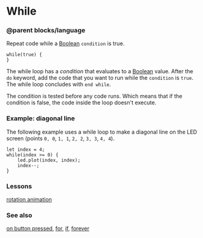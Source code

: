 # While

### @parent blocks/language
 

Repeat code while a [Boolean](/reference/types/boolean) `condition` is true.

```blocks
while(true) {
}
```

The while loop has a *condition* that evaluates to a [Boolean](/reference/types/boolean) value. After the `do` keyword, add the code that you want to run while the `condition` is `true`. The while loop concludes with `end while`.

The condition is tested before any code runs. Which means that if the condition is false, the code inside the loop doesn't execute.

### Example: diagonal line

The following example uses a while loop to make a diagonal line on the LED screen (points `0, 0`, `1, 1`, `2, 2`, `3, 3`, `4, 4`).

```blocks
let index = 4;
while(index >= 0) {
    led.plot(index, index);
    index--;
}
```

### Lessons

[rotation animation](/lessons/rotation-animation)

### See also

[on button pressed](/reference/input/on-button-pressed), [for](/reference/loops/for), [if](/reference/logic/if), [forever](/reference/basic/forever)

